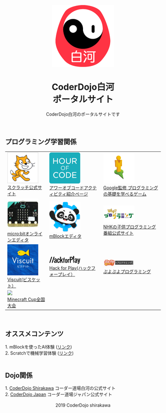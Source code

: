 <html>
<head>
<title>CoderDojo-Shirakawa Portal site</title>
<link rel="stylesheet" type="text/css" href="style.css">
</head>

<div style="text-align: center;">
<img src="dojoicon.png">
</div>

<center><h1>CoderDojo白河<br>ポータルサイト</h1>
CoderDojo白河のポータルサイトです<br></center>
<br>
<br>
<h2>プログラミング学習関係</h2>
<table text-align="center">
<tr>
<td><a href="https://scratch.mit.edu/"><img src="scratch.png" width="100"><br>スクラッチ公式サイト</a></td>
<td><a href="https://hourofcode.com/jp/learn"><img src="hourofcode.png" width="100"><br>アワーオブコードアクティビティ紹介ページ</a></td>
<td><a href="https://blockly-games.appspot.com/"><img src="blockly.png" width="100"><br>Google監修 プログラミングの基礎を学べるゲーム</a></td>
</tr>
<tr>
<td><a href="https://makecode.microbit.org/#"><img src="microbit.jpg" width="100"><br>micro:bitオンラインエディタ</a></td>
<td><a href="https://www.mblock.cc/ja-jp/"><img src="mblock.png" width="100"><br>mBlockエディタ</a></td>
<td><a href="https://www.nhk.or.jp/sougou/programming/origin/scratch/playworld.html"><img src="why.png" width="100"><br>NHKの子供プログラミング番組公式サイト</a></td>
</tr>
<tr>
<td><a href="https://develop.viscuit.com/env/publicarea.html"><img src="viscuit.jpg" width="100"><br>Viscuit(ビスケット）</a></td>
<td><a href="https://www.hackforplay.xyz"><img src="hack.png" width="100"><br>Hack for Play(ハックフォープレイ）</a></td>
<td><a href="https://edu.monaca.io/puyo"><img src="puyo.png" width="100"><br>ぷよぷよプログラミング</a></td>
</tr>
<tr>
<td><a href="https://minecraftcup.com/"><img src="https://minecraftcup.com/2022/wp-content/themes/minecraft/img/common/logo.png" width="100"><br>Minecraft Cup全国大会</a></td>
<td></td>
<td></td>
</tr>
</table>
<br>
<h2>オススメコンテンツ</h2>
1. mBlockを使ったAI体験 (<a href="https://forest.watch.impress.co.jp/docs/serial/progedu/1225470.html">リンク</a>)<br>
2. Scratchで機械学習体験 (<a href="https://forest.watch.impress.co.jp/docs/serial/progedu/1230831.html">リンク</a>)<br>
<br>
<h2>Dojo関係</h2>
1. <a href ="https://coderdojoshirakawa.hateblo.jp/entry/top">CoderDojo Shirakawa</a> コーダー道場白河の公式サイト<br>
2. <a href ="https://coderdojo.jp">CoderDojo Japan</a> コーダー道場ジャパン公式サイト<br>
<br>
<div style="text-align: center;">
2019 CoderDojo shirakawa
</div>
</html>
